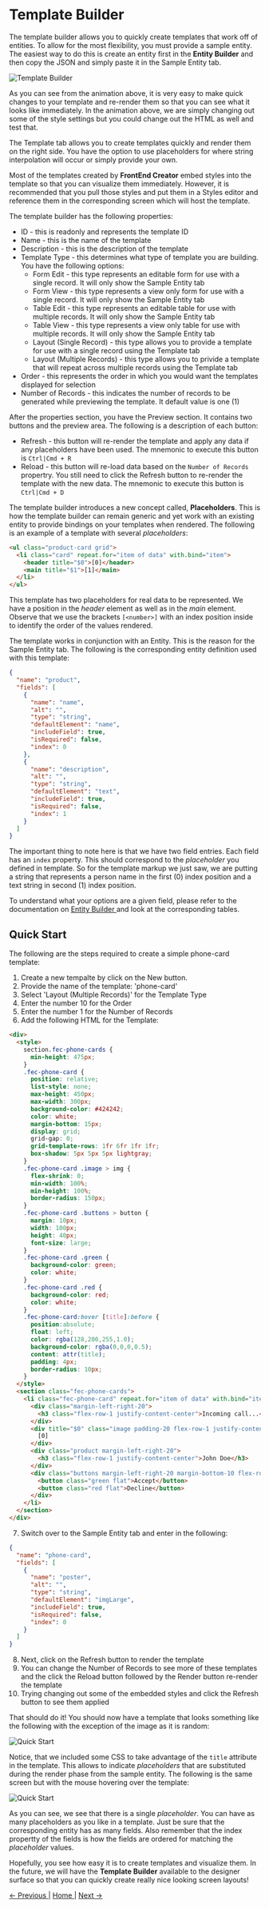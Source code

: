 # Template Builder

The template builder allows you to quickly create templates that work off of entities. To allow for the most flexibility, you must provide a sample entity. The easiest way to do this is create an entity first in the **Entity Builder** and then copy the JSON and simply paste it in the Sample Entity tab.

![Template Builder](images/template-builder.gif)

As you can see from the animation above, it is very easy to make quick changes to your template and re-render them so that you can see what it looks like immediately. In the animation above, we are simply changing out some of the style settings but you could change out the HTML as well and test that.

The Template tab allows you to create templates quickly and render them on the right side. You have the option to use placeholders for where string interpolation will occur or simply provide your own. 

Most of the templates created by **FrontEnd Creator** embed styles into the template so that you can visualize them immediately. However, it is recommended that you pull those styles and put them in a Styles editor and reference them in the corresponding screen which will host the template.

The template builder has the following properties:

* ID - this is readonly and represents the template ID
* Name - this is the name of the template
* Description - this is the description of the template
* Template Type - this determines what type of template you are building. You have the following options:
  * Form Edit - this type represents an editable form for use with a single record. It will only show the Sample Entity tab
  * Form View - this type represents a view only form for use with a single record. It will only show the Sample Entity tab
  * Table Edit - this type represents an editable table for use with multiple records. It will only show the Sample Entity tab
  * Table View - this type represents a view only table for use with multiple records. It will only show the Sample Entity tab
  * Layout (Single Record) - this type allows you to provide a template for use with a single record using the Template tab
  * Layout (Multiple Records) - this type allows you to privide a template that will repeat across multiple records using the Template tab
* Order - this represents the order in which you would want the templates displayed for selection
* Number of Records - this indicates the number of records to be generated while previewing the template. It default value is one (1)

After the properties section, you have the Preview section. It contains two buttons and the preview area. The following is a description of each button:
* Refresh - this button will re-render the template and apply any data if any placeholders have been used. The mnemonic to execute this button is `Ctrl|Cmd + R`
* Reload - this button will re-load data based on the `Number of Records` propertry. You still need to click the Refresh button to re-render the template with the new data. The mnemonic to execute this button is `Ctrl|Cmd + D`

The template builder introduces a new concept called, **Placeholders**. This is how the template builder can remain generic and yet work with an existing entity to provide bindings on your templates when rendered. The following is an example of a template with several *placeholders*:

```html
<ul class="product-card grid">
  <li class="card" repeat.for="item of data" with.bind="item">
    <header title="$0">[0]</header>
    <main title="$1">[1]</main>
  </li>
</ul>

```

This template has two placeholders for real data to be represented. We have a position in the *header* element as well as in the *main* element. Observe that we use the brackets `[<number>]` with an index position inside to identify the order of the values rendered.

The template works in conjunction with an Entity. This is the reason for the Sample Entity tab. The following is the corresponding entity definition used with this template:

```json
{
  "name": "product",
  "fields": [
    {
      "name": "name",
      "alt": "",
      "type": "string",
      "defaultElement": "name",
      "includeField": true,
      "isRequired": false,
      "index": 0
    },
    {
      "name": "description",
      "alt": "",
      "type": "string",
      "defaultElement": "text",
      "includeField": true,
      "isRequired": false,
      "index": 1
    }
  ]
}
```

The important thing to note here is that we have two field entries. Each field has an `index` property. This should correspond to the *placeholder* you defined in template. So for the template markup we just saw, we are putting a string that represents a person name in the first (0) index position and a text string in second (1) index position.

To understand what your options are a given field, please refer to the documentation on [ Entity Builder ](entity-builder) and look at the corresponding tables.

## Quick Start
The following are the steps required to create a simple phone-card template:

1. Create a new tempalte by click on the New button.
2. Provide the name of the template: 'phone-card'
3. Select 'Layout (Multiple Records)' for the Template Type
4. Enter the number 10 for the Order
5. Enter the number 1 for the Number of Records
6. Add the following HTML for the Template:
  ```html
  <div>
    <style>
      section.fec-phone-cards {
        min-height: 475px;
      }
      .fec-phone-card {
        position: relative;
        list-style: none;
        max-height: 450px;
        max-width: 300px;
        background-color: #424242;
        color: white;
        margin-bottom: 15px;
        display: grid;
        grid-gap: 0;
        grid-template-rows: 1fr 6fr 1fr 1fr;
        box-shadow: 5px 5px 5px lightgray;
      }
      .fec-phone-card .image > img {
        flex-shrink: 0;
        min-width: 100%;
        min-height: 100%;
        border-radius: 150px;
      }
      .fec-phone-card .buttons > button {
        margin: 10px;
        width: 100px;
        height: 40px;
        font-size: large;
      }
      .fec-phone-card .green {
        background-color: green;
        color: white;
      }
      .fec-phone-card .red {
        background-color: red;
        color: white;
      }
      .fec-phone-card:hover [title]:before {
        position:absolute;
        float: left;
        color: rgba(128,200,255,1.0); 
        background-color: rgba(0,0,0,0.5); 
        content: attr(title);
        padding: 4px;
        border-radius: 10px;
      }
    </style>  
    <section class="fec-phone-cards">
      <li class="fec-phone-card" repeat.for="item of data" with.bind="item">
        <div class="margin-left-right-20">
          <h3 class="flex-row-1 justify-content-center">Incoming call...</h3>
        </div>
        <div title="$0" class="image padding-20 flex-row-1 justify-content-center">
          [0]
        </div>
        <div class="product margin-left-right-20">
          <h3 class="flex-row-1 justify-content-center">John Doe</h3>
        </div>
        <div class="buttons margin-left-right-20 margin-bottom-10 flex-row-1 justify-content-center">
          <button class="green flat">Accept</button>
          <button class="red flat">Decline</button>
        </div>
      </li>
    </section>
  </div>
  ```
7. Switch over to the Sample Entity tab and enter in the following:
  ```json
  {
    "name": "phone-card",
    "fields": [
      {
        "name": "poster",
        "alt": "",
        "type": "string",
        "defaultElement": "imgLarge",
        "includeField": true,
        "isRequired": false,
        "index": 0
      }
    ]
  }
  ```
8. Next, click on the Refresh button to render the template
9. You can change the Number of Records to see more of these templates and the click the Reload button followed by the Render button re-render the template
10. Trying changing out some of the embedded styles and click the Refresh button to see them applied 

That should do it! You should now have a template that looks something like the following with the exception of the image as it is random:

![Quick Start](images/entity-builder-quick-start.png)

Notice, that we included some CSS to take advantage of the `title` attribute in the template. This allows to indicate *placeholders* that are substituted during the render phase from the sample entity. The following is the same screen but with the mouse hovering over the template:

![Quick Start](images/entity-builder-quick-start-hover.png)

As you can see, we see that there is a single *placeholder*. You can have as many placeholders as you like in a template. Just be sure that the corresponding entity has as many fields. Also remember that the index propertty of the fields is how the fields are ordered for matching the *placeholder* values.

Hopefully, you see how easy it is to create templates and visualize them. In the future, we will have the **Template Builder** available to the designer surface so that you can quickly create really nice looking screen layouts!

[ <- Previous ](application-export) | [ Home ](home) | [ Next -> ](translation-builder)
